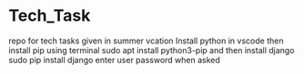 # Tech_Task
repo for tech tasks given in summer vcation
Install python in vscode then install pip using terminal 
sudo apt install python3-pip
and then install django
sudo pip install django
enter user password when asked
